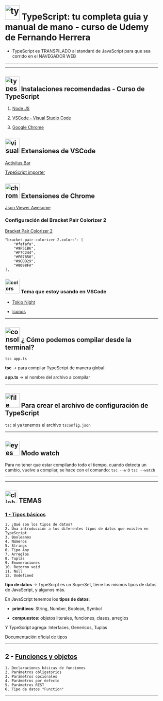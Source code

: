 # <img width="48" height="48" src="https://img.icons8.com/color/48/typescript.png" alt="typescript"/> TypeScript: tu completa guia y manual de mano - curso de Udemy de Fernando Herrera

- TypeScript es TRANSPILADO al standard de JavaScript para que sea corrido en el NAVEGADOR WEB

---
---

## <img width="48" height="48" src="https://img.icons8.com/color/48/typescript.png" alt="typescript"/>  Instalaciones recomendadas - Curso de TypeScript

1. [Node JS](https://nodejs.org/es/)

2. [VSCode - Visual Studio Code](https://code.visualstudio.com/)

3. [Google Chrome](https://www.google.com.mx/intl/es-419/chrome/?brand=CHBD&gclid=Cj0KCQiAtrnuBRDXARIsABiN-7AAMm13Ae3KDIib46Laxfe6tzD_w4yvDdpq5XsPw1eNlOkZ_0-3x3IaAvLEEALw_wcB&gclsrc=aw.ds)

## <img width="48" height="48" src="https://img.icons8.com/fluency/48/visual-studio-code-2019.png" alt="visual studio code"/> Extensiones de VSCode

[Activitus Bar](https://marketplace.visualstudio.com/items?itemName=Gruntfuggly.activitusbar)

[TypeScript importer](https://marketplace.visualstudio.com/items?itemName=pmneo.tsimporter)

## <img width="48" height="48" src="https://img.icons8.com/color/48/chrome--v1.png" alt="chrome"/> Extensiones de Chrome

[Json Viewer Awesome](https://chrome.google.com/webstore/detail/json-viewer-pro/eifflpmocdbdmepbjaopkkhbfmdgijcc)

### Configuración del Bracket Pair Colorizer 2

[Bracket Pair Colorizer 2](https://marketplace.visualstudio.com/items?itemName=CoenraadS.bracket-pair-colorizer-2)
```
"bracket-pair-colorizer-2.colors": [
    "#fafafa",
    "#9F51B6",
    "#F7C244",
    "#F07850",
    "#9CDD29",
    "#0098FA"
],
```

### <img width="48" height="48" src="https://img.icons8.com/external-bearicons-outline-color-bearicons/48/external-colors-graphic-design-bearicons-outline-color-bearicons.png" alt="colors"/> Tema que estoy usando en VSCode

* [Tokio Night](https://marketplace.visualstudio.com/items?itemName=enkia.tokyo-night)

* [Iconos](https://marketplace.visualstudio.com/items?itemName=PKief.material-icon-theme)

---

## <img width="48" height="48" src="https://img.icons8.com/officel/48/console.png" alt="console"/> ¿ Cómo podemos compilar desde la terminal?

`tsc app.ts`

**tsc** -> para compilar TypeScript de manera global

**app.ts** -> el nombre del archivo a compilar

---

## <img width="48" height="48" src="https://img.icons8.com/plasticine/48/file.png" alt="file"/> Para crear el archivo de configuración de TypeScript

`tsc` si ya tenemos el archivo `tsconfig.json`

---

## <img width="48" height="48" src="https://img.icons8.com/3d-fluency/48/eyes-1.png" alt="eyes"/> Modo watch

Para no tener que estar compilando todo el tiempo, cuando detecta un cambio, vuelve a compilar, se hace con el comando: `tsc --w` ó `tsc --watch`

---
---

## <img width="40" height="40" src="https://img.icons8.com/color/48/clipboard.png" alt="clipboard"/> TEMAS

### [1 - Tipos básicos](https://github.com/eugenia1984/typescript/tree/main/ts_curso_fernando_herrera/typescript/tipos)

```
1. ¿Qué son los tipos de datos?
2. Una introducción a los diferentes tipos de datos que existen en TypeScript
3. Booleanos
4. Números
5. Strings
6. Tipo Any
7. Arreglos
8. Tuplas
9. Enumeraciones
10. Retorno void
11. Null
12. Undefined
```

**tipo de datos** -> TypeScrpt es un SuperSet, tiene los mismos tipos de datos de JavaScript, y algunos más.

En JavaScript tenemos los **tipos de datos**:

- **primitivos**: String, Number, Boolean, Symbol

- **compuestos**: objetos literales, funciones, clases, arreglos

Y TypeScript agrega: Interfaces, Genericos, Tuplas

[Documentación oficial de tipos](https://www.typescriptlang.org/docs/handbook/2/everyday-types.html)

---

## 2 - [Funciones y objetos](https://github.com/eugenia1984/typescript/tree/main/ts_curso_fernando_herrera/typescript/funciones)

```
1. Declaraciones básicas de funciones
2. Parámetros obligatorios
3. Parámetros opcionales
4. Parámetros por defecto
5. Parámetros REST
6. Tipo de datos "Function"
```

---
